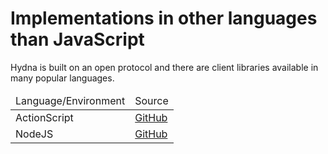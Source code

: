 # Implementations in other languages than JavaScript

Hydna is built on an open protocol and there are client libraries available
in many popular languages.

<table>
    <thead>
        <tr>
            <td>Language/Environment</td>
            <td>Source</td>
        </tr>
    </thead>
    <tbody>
        <tr>
            <td>ActionScript</td>
            <td><a href="https://github.com/hydna/as-hydna">GitHub</a></td>
        </tr>
        <tr>
            <td>NodeJS</td>
            <td><a href="https://github.com/hydna/node-hydna">GitHub</a></td>
        </tr>
    </tbody>
</table>
